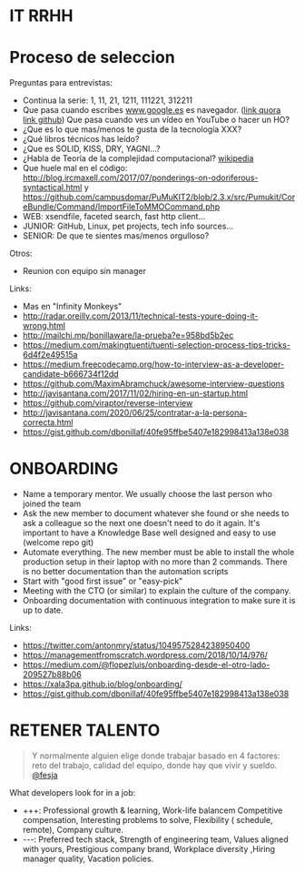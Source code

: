 IT RRHH
=======


Proceso de seleccion
====================

Preguntas para entrevistas:

* Continua la serie: 1, 11, 21, 1211, 111221, 312211
* Que pasa cuando escribes www.google.es es navegador. ([link quora](https://www.quora.com/What-are-the-series-of-steps-that-happen-when-an-URL-is-requested-from-the-address-field-of-a-browser) [link github](https://github.com/alex/what-happens-when)) Que pasa cuando ves un vídeo en YouTube o hacer un HO?
* ¿Que es lo que mas/menos te gusta de la tecnología XXX?
* ¿Qué libros técnicos has leído?
* ¿Que es SOLID, KISS, DRY, YAGNI...?
* ¿Habla de Teoría de la complejidad computacional? [wikipedia](https://en.wikipedia.org/wiki/Computational_complexity_theory)
* Que huele mal en el código: http://blog.ircmaxell.com/2017/07/ponderings-on-odoriferous-syntactical.html y https://github.com/campusdomar/PuMuKIT2/blob/2.3.x/src/Pumukit/CoreBundle/Command/ImportFileToMMOCommand.php
* WEB: xsendfile, faceted search, fast http client...
* JUNIOR: GitHub, Linux, pet projects, tech info sources...
* SENIOR: De que te sientes mas/menos orgulloso?

Otros:

* Reunion con equipo sin manager


Links:

* Mas en "Infinity Monkeys"
* http://radar.oreilly.com/2013/11/technical-tests-youre-doing-it-wrong.html
* http://mailchi.mp/bonillaware/la-prueba?e=958bd5b2ec
* https://medium.com/makingtuenti/tuenti-selection-process-tips-tricks-6d4f2e49515a
* https://medium.freecodecamp.org/how-to-interview-as-a-developer-candidate-b666734f12dd
* https://github.com/MaximAbramchuck/awesome-interview-questions
* http://javisantana.com/2017/11/02/hiring-en-un-startup.html
* https://github.com/viraptor/reverse-interview
* http://javisantana.com/2020/06/25/contratar-a-la-persona-correcta.html
* https://gist.github.com/dbonillaf/40fe95ffbe5407e182998413a138e038


ONBOARDING
==========

* Name a temporary mentor. We usually choose the last person who joined the team
* Ask the new member to document whatever she found or she needs to ask a colleague so the next one doesn't need to do it again. It's important to have a Knowledge Base well designed and easy to use (welcome repo git)
* Automate everything. The new member must be able to install the whole production setup in their laptop with no more than 2 commands. There is no better documentation than the automation scripts
* Start with "good first issue" or "easy-pick"
* Meeting with the CTO (or similar) to explain the culture of the company.
* Onboarding documentation with continuous integration to make sure it is up to date.

Links:

* https://twitter.com/antonmry/status/1049575284238950400
* https://managementfromscratch.wordpress.com/2018/10/14/976/
* https://medium.com/@flopezluis/onboarding-desde-el-otro-lado-209527b88b06
* https://xala3pa.github.io/blog/onboarding/
* https://gist.github.com/dbonillaf/40fe95ffbe5407e182998413a138e038


RETENER TALENTO
===============

> Y normalmente alguien elige donde trabajar basado en 4 factores: reto del trabajo, calidad del equipo, donde hay que vivir y sueldo. [@fesja](http://www.fesja.me/eran-los-sueldos-de-tuenti-desorbitados)

What developers look for in a job:

 * +++: Professional growth & learning, Work-life balancem Competitive compensation, Interesting problems to solve,  Flexibility ( schedule, remote), Company culture.
 * ---: Preferred tech stack, Strength of engineering team, Values aligned with yours, Prestigious company brand, Workplace diversity ,Hiring manager quality, Vacation policies.

